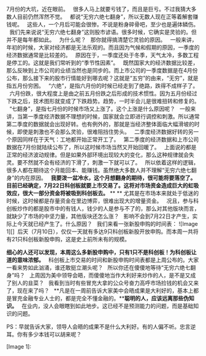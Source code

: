 7月份的大坑，近在眼前。
 
很多人马上就要亏钱了，而且是巨亏。不过我猜大多数人目前仍然浑然不觉。
 
都说“无穷六绝七翻身”，所以无数人现在正等着解套赚钱呢。
 
这些人，一个月后可能会很惨。不说是粉身碎骨吧，至少也是遍体鳞伤。
 
我们先来说说“无穷六绝七翻身”这则股市谚语。很多时候，它确实是灵验的。但并不是每年都如此。
 
为什么呢？
 
那你就得搞清楚它灵验的原因。
 
一般来讲，年初的时候，大家对经济都是无法乐观的。而且因为气候和假期的原因，一季度的经济数据通常是比较差的。
 
原因在于，一季度还处于冬季，天气太冷，多数工程是停工的。这就是我们常听到的“季节性因素”。
 
既然国家大的经济数据比较差，那么反映到上市公司的业绩当然也是同步的。而上市公司的一季度数据是在4月份公布，那么接下来的股市行情能好到哪去呢？这就是“五穷”的由来，“无穷”，就是指五月份穷困。
 
“六绝”，是指六月份的时候已经走到了绝路，跌得不成样子了。
 
六月份跌，很大程度上是由之前五月份跌之后形成的技术惯性。因为五月份经过下跌之后，技术图形就变成了下跌趋势。趋势，一时半会儿是很难扭转和修复的。
 
“七翻身”，是指七月份的时候市场又上涨了。这个上涨是什么原因呢？
 
一般来讲，当第一季度经济数据不理想的时候，国家就会立即进行调控和刺激。所以通常第二季度的数据就会出现好转。也有例外的，那就是当经济整体面临大幅滑坡的时候，即使是刺激也不会那么灵验，很难阻挡住势头。
 
二季度经济数据好转的另一个原因同样在于天气：工地都开始正常开工了。
 
第二季度的经济数据和上市公司数据在7月份就陆续公布了，所以这时候市场当然又开始回暖了。
 
上面说的都是正常的经济波动规律。但是如果外部环境出现较大的变化，那么这种规律就会失灵。要不然就不会有经济的下滑了，刺激一下就可以了。
 
所以依着这样的逻辑，很多人都在期待这个月能回本、能赚钱。虽然绝大多数人并不理解“无穷六绝七翻身”的内在原因。
 
**我要泼一盆冷水，这个月想翻身的期待，很可能将要落空了。**
**目前已经确定，7月22日科创板就要上市交易了。这将对市场资金造成巨大的虹吸效应，很大一部分资金将被吸到科创板去。**
** **
尤其是在市场本来就处于低迷的时候，这时候都是存量资金在里边博弈，很难出现大的增量资金。
 
况且，参与科创板炒作的都是股市中的有钱人，钱少的人是参与不了的，那么对其他版块而言，就缺少了市场的中坚力量，其他版块还怎么涨？
 
影响不会到7月22日才产生，实际上今天就已经产生了。什么原因？
 
我们来看一张新股申购的时间表：
![Image 1][] 
后天（7月10日），仅仅一天就有多达9只科创板新股开放申购。而本周一共将有21只科创板新股申购，这是史上前所未有的规模。
  
**细心的人还可以发现，本周这么多新股申购中，只有1只不是科创板！为科创板让道的意味浓郁。**
 
科创板上市交易的时间和新股申购时间表都是上周公布的。大家一看来势如此汹涌，谁还敢挺立潮头呢？
 
所以你还在傻傻地等待“无穷六绝七翻身”吗？
 
上周因为美中领导会晤，而傻傻地当作大利好来炒作的人，是不是又成了别人的韭菜？
 
我看到当时有些冒充大拿的公众号奋力高呼市场捡钱的机会又来了，现在来了吗？
 
**凡是在一周前告诉大家美中会晤成果是大利好的，基本上都是冒充金融专业人士的，都是完全不懂金融的。****聪明的人，应该远离那些伪知识。**
 
在业内，没人会眼瞎到如此地步。这已经不是预测能力的问题，而是基础知识的问题。
  
PS：早就告诉大家，领导人会晤的成果不是什么大利好。有的人偏不听。忠言逆耳。你有多少本钱可以胡来呢？

[Image 1]: 
